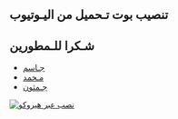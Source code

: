 ## تنصيب بوت تـحميل من اليـوتيوب 

    
## شـكرا للـمطورين
* [جـاسم](https://t.me/SBB_B) 
* [مـحمد](https://t.me/RR9R7)
* [جـمثون](https://t.me/JMTHON)

[![نصب عبر هيروكو](https://www.herokucdn.com/deploy/button.svg)](https://heroku.com/deploy?template=https://github.com/ROXESR/Youtube)
